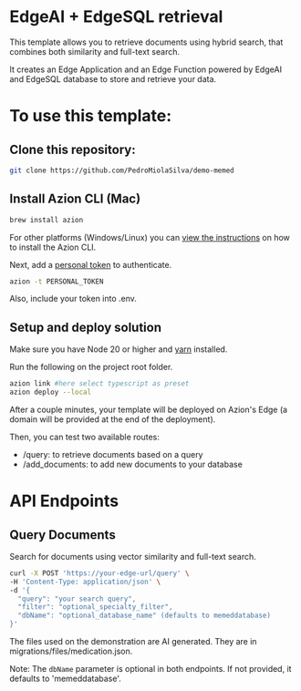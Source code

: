 # EdgeAI + EdgeSQL retrieval

This template allows you to retrieve documents using hybrid search, that combines both similarity and full-text search.

It creates an Edge Application and an Edge Function powered by EdgeAI and EdgeSQL database to store and retrieve your data.

# To use this template:

## Clone this repository:

```bash
git clone https://github.com/PedroMiolaSilva/demo-memed
```

## Install Azion CLI (Mac)

```bash
brew install azion
```
For other platforms (Windows/Linux) you can [view the instructions](https://www.azion.com/en/documentation/products/azion-cli/overview/) on how to install the Azion CLI.


Next, add a [personal token](https://console.azion.com/personal-tokens) to authenticate.
```bash
azion -t PERSONAL_TOKEN
```

Also, include your token into .env.

## Setup and deploy solution

Make sure you have Node 20 or higher and [yarn](https://yarnpkg.com/) installed.

Run the following on the project root folder.

```bash
azion link #here select typescript as preset
azion deploy --local
```

After a couple minutes, your template will be deployed on Azion's Edge (a domain will be provided at the end of the deployment). 

Then, you can test two available routes:
- /query: to retrieve documents based on a query
- /add_documents: to add new documents to your database

# API Endpoints

## Query Documents
Search for documents using vector similarity and full-text search.

```bash
curl -X POST 'https://your-edge-url/query' \
-H 'Content-Type: application/json' \
-d '{
  "query": "your search query",
  "filter": "optional_specialty_filter",
  "dbName": "optional_database_name" (defaults to memeddatabase)
}'
```

The files used on the demonstration are AI generated. They are in migrations/files/medication.json.

Note: The `dbName` parameter is optional in both endpoints. If not provided, it defaults to 'memeddatabase'.